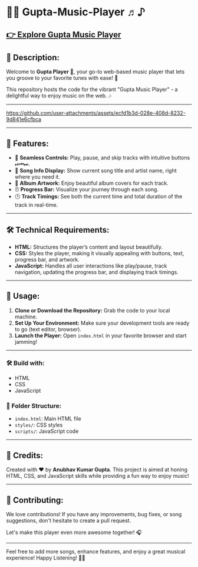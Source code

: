 # 🎵✨ Gupta-Music-Player ♬♪

## [👉 Explore Gupta Music Player](https://gupta-music-player.vercel.app/)


## 🎤 Description:

Welcome to **Gupta Player** 🎉, your go-to web-based music player that lets you groove to your favorite tunes with ease! 🎸

This repository hosts the code for the vibrant "Gupta Music Player" - a delightful way to enjoy music on the web. 🎶

---


https://github.com/user-attachments/assets/ecfd1b3d-028e-408d-8232-9d841e6cfbca


---

## 🚀 Features:

- 🎵 **Seamless Controls:** Play, pause, and skip tracks with intuitive buttons ⏯⏮⏭.
- 🎤 **Song Info Display:** Show current song title and artist name, right where you need it.
- 🎨 **Album Artwork:** Enjoy beautiful album covers for each track.
- ⏰ **Progress Bar:** Visualize your journey through each song.
- 🕒 **Track Timings:** See both the current time and total duration of the track in real-time.

---

## 🛠️ Technical Requirements:

- **HTML:** Structures the player’s content and layout beautifully.
- **CSS:** Styles the player, making it visually appealing with buttons, text, progress bar, and artwork.
- **JavaScript:** Handles all user interactions like play/pause, track navigation, updating the progress bar, and displaying track timings.

---

## 📖 Usage:

1. **Clone or Download the Repository:** Grab the code to your local machine.
2. **Set Up Your Environment:** Make sure your development tools are ready to go (text editor, browser).
3. **Launch the Player:** Open `index.html` in your favorite browser and start jamming!

---

### 🛠️ Build with:
- HTML
- CSS
- JavaScript
   
### 📂 Folder Structure:
- `index.html`: Main HTML file
- `styles/`: CSS styles
- `scripts/`: JavaScript code

---


## 🙌 Credits:

Created with ❤️ by **Anubhav Kumar Gupta**. This project is aimed at honing HTML, CSS, and JavaScript skills while providing a fun way to enjoy music!

---

## 🤝 Contributing:

We love contributions! If you have any improvements, bug fixes, or song suggestions, don't hesitate to create a pull request.

Let's make this player even more awesome together! 🎧

---

Feel free to add more songs, enhance features, and enjoy a great musical experience! Happy Listening! 🎼✨

